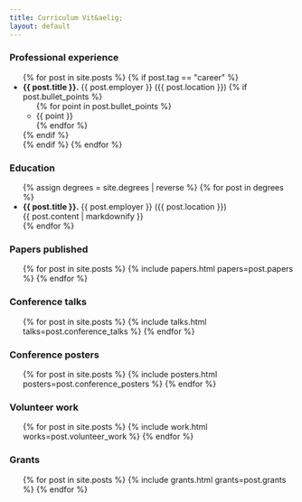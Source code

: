 ```yaml
---
title: Curriculum Vit&aelig;
layout: default
---
```


<h3>Professional experience</h3>
<ul>
{% for post in site.posts %}
  {% if post.tag == "career" %}
   <li seq="{{ post.date | date: '%Y' }}&ndash;{% if post.end_date %}{{ post.end_date | date: '%Y' }}{% else %}current{% endif %}">
     <strong>{{ post.title }}.</strong>
     {{ post.employer }} ({{ post.location }})
     {% if post.bullet_points %}
     <ul class="details">
       {% for point in post.bullet_points %}
       <li>{{ point }}</li>
       {% endfor %}
     </ul>
     {% endif %}
   </li>
  {% endif %}
{% endfor %}
</ul>

<h3>Education</h3>
<ul>
{% assign degrees = site.degrees | reverse %}
{% for post in degrees %}
   <li seq="{{ post.date | date: '%Y' }}&ndash;{% if post.end_date %}{{ post.end_date | date: '%Y' }}{% else %}current{% endif %}">
     <strong>{{ post.title }}.</strong>
     {{ post.employer }} ({{ post.location }})
     <div class="details">
       {{ post.content | markdownify }}
     </div>
   </li>
{% endfor %}
</ul>

<h3>Papers published</h3>
<ul>
{% for post in site.posts %}
{% include papers.html papers=post.papers %}
{% endfor %}
</ul>

<h3>Conference talks</h3>
<ul>
{% for post in site.posts %}
{% include talks.html talks=post.conference_talks %}
{% endfor %}
</ul>

<h3>Conference posters</h3>
<ul>
{% for post in site.posts %}
{% include posters.html posters=post.conference_posters %}
{% endfor %}
</ul>

<h3>Volunteer work</h3>
<ul>
{% for post in site.posts %}
{% include work.html works=post.volunteer_work %}
{% endfor %}
</ul>

<h3>Grants</h3>
<ul>
{% for post in site.posts %}
{% include grants.html grants=post.grants %}
{% endfor %}
</ul>
